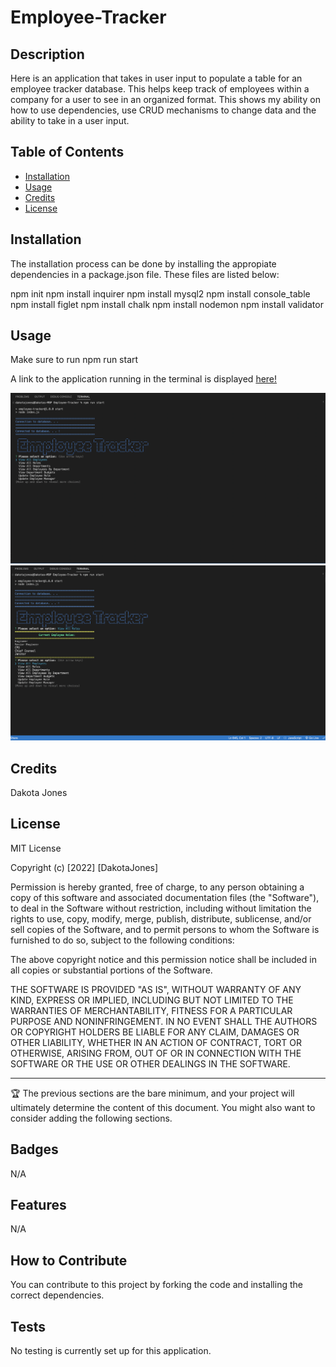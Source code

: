 # Employee-Tracker

## Description

Here is an application that takes in user input to populate a table for an employee tracker database. This helps keep track of employees within a company for a user to see in an organized format. This shows my ability on how to use dependencies, use CRUD mechanisms to change data and the ability to take in a user input.

## Table of Contents

- [Installation](#installation)
- [Usage](#usage)
- [Credits](#credits)
- [License](#license)

## Installation

The installation process can be done by installing the appropiate dependencies in a package.json file. These files are listed below:

npm init
npm install inquirer
npm install mysql2
npm install console_table
npm install figlet
npm install chalk
npm install nodemon
npm install validator

## Usage

Make sure to run npm run start

A link to the application running in the terminal is displayed [here!](https://drive.google.com/file/d/1OGO96iL1goNXCLt-il8WF_fiEbKsSvv7/view?usp=sharing)

![Application On Start](./assets/images/Start%20of%20application%20running.png)
![Displaying Roles](./assets/images/roles%20displayed.png)

## Credits

Dakota Jones

## License

MIT License

Copyright (c) [2022] [DakotaJones]

Permission is hereby granted, free of charge, to any person obtaining a copy
of this software and associated documentation files (the "Software"), to deal
in the Software without restriction, including without limitation the rights
to use, copy, modify, merge, publish, distribute, sublicense, and/or sell
copies of the Software, and to permit persons to whom the Software is
furnished to do so, subject to the following conditions:

The above copyright notice and this permission notice shall be included in all
copies or substantial portions of the Software.

THE SOFTWARE IS PROVIDED "AS IS", WITHOUT WARRANTY OF ANY KIND, EXPRESS OR
IMPLIED, INCLUDING BUT NOT LIMITED TO THE WARRANTIES OF MERCHANTABILITY,
FITNESS FOR A PARTICULAR PURPOSE AND NONINFRINGEMENT. IN NO EVENT SHALL THE
AUTHORS OR COPYRIGHT HOLDERS BE LIABLE FOR ANY CLAIM, DAMAGES OR OTHER
LIABILITY, WHETHER IN AN ACTION OF CONTRACT, TORT OR OTHERWISE, ARISING FROM,
OUT OF OR IN CONNECTION WITH THE SOFTWARE OR THE USE OR OTHER DEALINGS IN THE
SOFTWARE.

---

🏆 The previous sections are the bare minimum, and your project will ultimately determine the content of this document. You might also want to consider adding the following sections.

## Badges

N/A

## Features

N/A

## How to Contribute

You can contribute to this project by forking the code and installing the correct dependencies.

## Tests

No testing is currently set up for this application.
